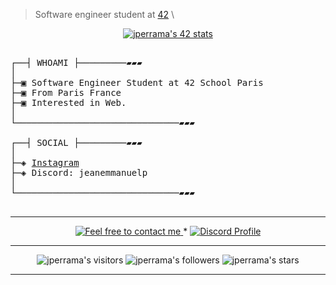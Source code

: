 >  Software engineer student at [42](https://42.fr/) \


<p align="center">
<a href="https://github.com/oakoudad/badge42"><img src="https://badge.mediaplus.ma/starryblue/jperrama?1337Badge=off&UM6P=off" alt="jperrama's 42 stats" /></a>
</p>

<pre>

┌──┤ WHOAMI ├─────────▰▰▰
│
├─▣ Software Engineer Student at 42 School Paris
├─▣ From Paris France
├─▣ Interested in Web.
│
└───────────────────────────────▰▰▰

┌──┤ SOCIAL ├─────────▰▰▰
│
├─◈ <a href="https://www.instagram.com/jean.emp">Instagram</a>
├─◈ Discord: jeanemmanuelp
│
└───────────────────────────────▰▰▰

</pre>
--------------

<p align="center">
	<a href="mailto:perramant.work@gmail.com">
		<img alt="Feel free to contact me" src="https://img.shields.io/badge/-Ask_me_anything-blue?style=flat&logo=Gmail&logoColor=white&link=mailto:achraf.elkhnissi@gmail.com&color=3d85c6" />
	</a>
    <span> * </span>
    <a href="https://discord.com/channels/@me">
        <img alt="Discord Profile" src="https://img.shields.io/badge/-Discord-0072b1?style=flat&logo=Discord&logoColor=white&link=https://www.linkedin.com/in/achrafelkhnissi/&color=7289da" />
    </a>
</p>

---------------
<p align="center">
	<img alt="jperrama's visitors" src="https://komarev.com/ghpvc/?username=Jean-EmmanuelP
&color=8c36db&style=flat&label=visitors" />
	<img alt="jperrama's followers" src="https://img.shields.io/github/followers/Jean-EmmanuelP?color=black" />
	<img alt="jperrama's stars" src="https://img.shields.io/github/stars/Jean-EmmanuelP?color=black" />
</p>

---------------

